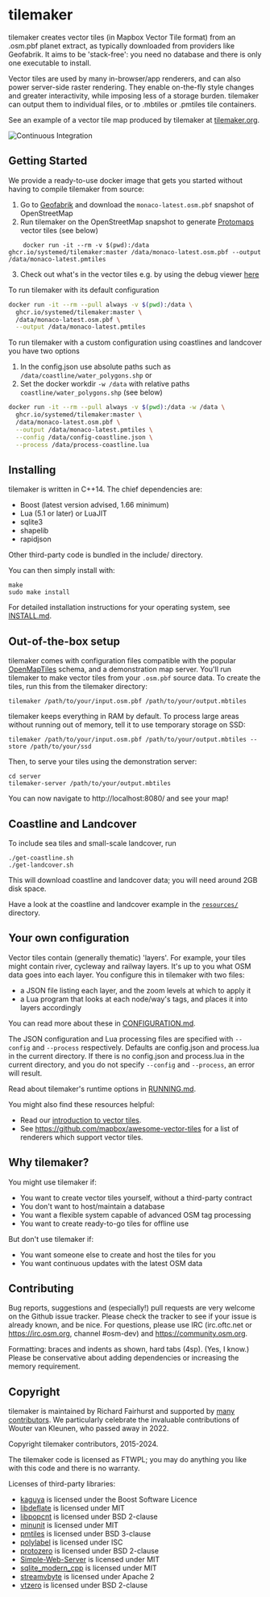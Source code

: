 # tilemaker

tilemaker creates vector tiles (in Mapbox Vector Tile format) from an .osm.pbf planet extract, as typically downloaded from providers like Geofabrik. It aims to be 'stack-free': you need no database and there is only one executable to install.

Vector tiles are used by many in-browser/app renderers, and can also power server-side raster rendering. They enable on-the-fly style changes and greater interactivity, while imposing less of a storage burden. tilemaker can output them to individual files, or to .mbtiles or .pmtiles tile containers.

See an example of a vector tile map produced by tilemaker at [tilemaker.org](https://tilemaker.org).

![Continuous Integration](https://github.com/systemed/tilemaker/workflows/Continuous%20Integration/badge.svg)

## Getting Started

We provide a ready-to-use docker image that gets you started without having to compile tilemaker from source:

1. Go to [Geofabrik](http://download.geofabrik.de/europe.html) and download the `monaco-latest.osm.pbf` snapshot of OpenStreetMap
2. Run tilemaker on the OpenStreetMap snapshot to generate [Protomaps](https://protomaps.com) vector tiles (see below)

```
    docker run -it --rm -v $(pwd):/data ghcr.io/systemed/tilemaker:master /data/monaco-latest.osm.pbf --output /data/monaco-latest.pmtiles
```

3. Check out what's in the vector tiles e.g. by using the debug viewer [here](https://protomaps.github.io/PMTiles/)

To run tilemaker with its default configuration

```bash
docker run -it --rm --pull always -v $(pwd):/data \
  ghcr.io/systemed/tilemaker:master \
  /data/monaco-latest.osm.pbf \
  --output /data/monaco-latest.pmtiles
```

To run tilemaker with a custom configuration using coastlines and landcover you have two options
1. In the config.json use absolute paths such as `/data/coastline/water_polygons.shp` or
2. Set the docker workdir `-w /data` with relative paths `coastline/water_polygons.shp` (see below)

```bash
docker run -it --rm --pull always -v $(pwd):/data -w /data \
  ghcr.io/systemed/tilemaker:master \
  /data/monaco-latest.osm.pbf \
  --output /data/monaco-latest.pmtiles \
  --config /data/config-coastline.json \
  --process /data/process-coastline.lua
```

## Installing

tilemaker is written in C++14. The chief dependencies are:

* Boost (latest version advised, 1.66 minimum)
* Lua (5.1 or later) or LuaJIT
* sqlite3
* shapelib
* rapidjson

Other third-party code is bundled in the include/ directory.

You can then simply install with:

    make
    sudo make install
	
For detailed installation instructions for your operating system, see [INSTALL.md](docs/INSTALL.md).

## Out-of-the-box setup

tilemaker comes with configuration files compatible with the popular [OpenMapTiles](https://openmaptiles.org) schema, and a demonstration map server. You'll run tilemaker to make vector tiles from your `.osm.pbf` source data. To create the tiles, run this from the tilemaker directory:

    tilemaker /path/to/your/input.osm.pbf /path/to/your/output.mbtiles

tilemaker keeps everything in RAM by default. To process large areas without running out of memory, tell it to use temporary storage on SSD:

    tilemaker /path/to/your/input.osm.pbf /path/to/your/output.mbtiles --store /path/to/your/ssd

Then, to serve your tiles using the demonstration server:

    cd server
	tilemaker-server /path/to/your/output.mbtiles

You can now navigate to http://localhost:8080/ and see your map!

## Coastline and Landcover

To include sea tiles and small-scale landcover, run

    ./get-coastline.sh
    ./get-landcover.sh

This will download coastline and landcover data; you will need around 2GB disk space.

Have a look at the coastline and landcover example in the [`resources/`](./resources) directory.

## Your own configuration

Vector tiles contain (generally thematic) 'layers'. For example, your tiles might contain river, cycleway and railway layers. It's up to you what OSM data goes into each layer. You configure this in tilemaker with two files:

* a JSON file listing each layer, and the zoom levels at which to apply it
* a Lua program that looks at each node/way's tags, and places it into layers accordingly

You can read more about these in [CONFIGURATION.md](docs/CONFIGURATION.md).

The JSON configuration and Lua processing files are specified with `--config` and `--process` respectively. Defaults are config.json and process.lua in the current directory. If there is no config.json and process.lua in the current directory, and you do not specify `--config` and `--process`, an error will result.

Read about tilemaker's runtime options in [RUNNING.md](docs/RUNNING.md).

You might also find these resources helpful:

* Read our [introduction to vector tiles](docs/VECTOR_TILES.md).
* See https://github.com/mapbox/awesome-vector-tiles for a list of renderers which support vector tiles.

## Why tilemaker?

You might use tilemaker if:

* You want to create vector tiles yourself, without a third-party contract
* You don't want to host/maintain a database
* You want a flexible system capable of advanced OSM tag processing
* You want to create ready-to-go tiles for offline use

But don't use tilemaker if:

* You want someone else to create and host the tiles for you
* You want continuous updates with the latest OSM data

## Contributing

Bug reports, suggestions and (especially!) pull requests are very welcome on the Github issue tracker. Please check the tracker to see if your issue is already known, and be nice. For questions, please use IRC (irc.oftc.net or https://irc.osm.org, channel #osm-dev) and https://community.osm.org.

Formatting: braces and indents as shown, hard tabs (4sp). (Yes, I know.) Please be conservative about adding dependencies or increasing the memory requirement.

## Copyright

tilemaker is maintained by Richard Fairhurst and supported by [many contributors](https://github.com/systemed/tilemaker/graphs/contributors). We particularly celebrate the invaluable contributions of Wouter van Kleunen, who passed away in 2022.

Copyright tilemaker contributors, 2015-2024.

The tilemaker code is licensed as FTWPL; you may do anything you like with this code and there is no warranty.

Licenses of third-party libraries:

- [kaguya](https://github.com/satoren/kaguya) is licensed under the Boost Software Licence
- [libdeflate](https://github.com/ebiggers/libdeflate/) is licensed under MIT
- [libpopcnt](https://github.com/kimwalisch/libpopcnt) is licensed under BSD 2-clause
- [minunit](https://github.com/siu/minunit) is licensed under MIT
- [pmtiles](https://github.com/protomaps/PMTiles) is licensed under BSD 3-clause
- [polylabel](https://github.com/mapbox/polylabel) is licensed under ISC
- [protozero](https://github.com/mapbox/protozero) is licensed under BSD 2-clause
- [Simple-Web-Server](https://gitlab.com/eidheim/Simple-Web-Server) is licensed under MIT
- [sqlite_modern_cpp](https://github.com/SqliteModernCpp/sqlite_modern_cpp) is licensed under MIT
- [streamvbyte](https://github.com/lemire/streamvbyte) is licensed under Apache 2
- [vtzero](https://github.com/mapbox/vtzero) is licensed under BSD 2-clause
